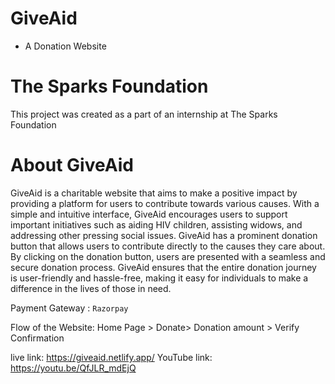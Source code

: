# GiveAid
- A Donation Website
# The Sparks Foundation
This project was created as a part of an internship at The Sparks Foundation
# About GiveAid
GiveAid is a charitable website that aims to make a positive impact by providing a platform for users to contribute towards various causes. With a simple and intuitive interface, GiveAid encourages users to support important initiatives such as aiding HIV children, assisting widows, and addressing other pressing social issues. GiveAid has a prominent donation button that allows users to contribute directly to the causes they care about. By clicking on the donation button, users are presented with a seamless and secure donation process. GiveAid ensures that the entire donation journey is user-friendly and hassle-free, making it easy for individuals to make a difference in the lives of those in need.

Payment Gateway : `Razorpay`

Flow of the Website: Home Page > Donate> Donation amount > Verify Confirmation

live link: https://giveaid.netlify.app/
YouTube link: https://youtu.be/QfJLR_mdEjQ
